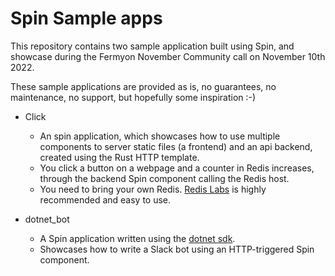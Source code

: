 # Spin Sample apps

This repository contains two sample application built using Spin, and showcase during the Fermyon November Community call on November 10th 2022.

These sample applications are provided as is, no guarantees, no maintenance, no support, but hopefully some inspiration :-)

- Click
  - An spin application, which showcases how to use multiple components to server static files (a frontend) and an api backend, created using the Rust HTTP template.
  - You click a button on a webpage and a counter in Redis increases, through the backend Spin component calling the Redis host.
  - You need to bring your own Redis. [Redis Labs](https://www.redis.com) is highly recommended and easy to use.

- dotnet_bot
  - A Spin application written using the [dotnet sdk](https://github.com/fermyon/spin-dotnet-sdk).
  - Showcases how to write a Slack bot using an HTTP-triggered Spin component.